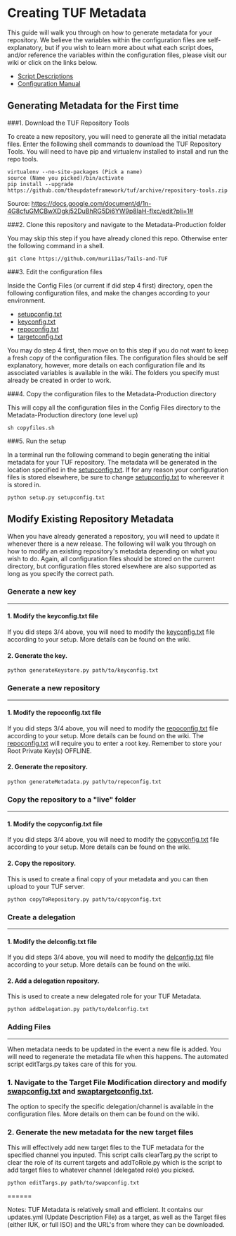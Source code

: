 **Creating TUF Metadata**
========================================================================================================================

This guide will walk you through on how to generate metadata for your repository.  We believe the variables within the configuration files are self-explanatory, but if you wish to learn more about what each script does, and/or reference the variables within the configuration files, please visit our wiki or click on the links below.

* [Script Descriptions](https://github.com/muri11as/Tails-and-TUF/wiki/Generating-Metadata)
* [Configuration Manual](https://github.com/muri11as/Tails-and-TUF/wiki/Metadata-Configurations)

## Generating Metadata for the First time	
###1. Download the TUF Repository Tools

To create a new repository, you will need to generate all the initial metadata files.  Enter the following shell commands to download the TUF Repository Tools.  You will need to have pip and virtualenv installed to install and run the repo tools.

```shell
virtualenv --no-site-packages (Pick a name)
source (Name you picked)/bin/activate
pip install --upgrade https://github.com/theupdateframework/tuf/archive/repository-tools.zip
```

Source: https://docs.google.com/document/d/1n-4G8cfuGMCBwXDgkj52DuBhRG5Di6YW9p8IaH-fIxc/edit?pli=1#

###2. Clone this repository and navigate to the Metadata-Production folder

You may skip this step if you have already cloned this repo.  Otherwise enter the following command in a shell.

```shell
git clone https://github.com/muri11as/Tails-and-TUF
```

###3. Edit the configuration files

Inside the Config Files (or current if did step 4 first) directory, open the following configuration files, and make the changes according to your environment.

* [setupconfig.txt](https://github.com/muri11as/Tails-and-TUF/wiki/Metadata-Configurations#setupconfigtxt)
* [keyconfig.txt](https://github.com/muri11as/Tails-and-TUF/wiki/Metadata-Configurations#keyconfigtxt)
* [repoconfig.txt](https://github.com/muri11as/Tails-and-TUF/wiki/Metadata-Configurations#repoconfigtxt)
* [targetconfig.txt](https://github.com/muri11as/Tails-and-TUF/wiki/Metadata-Configurations#targetconfigtxt)

You may do step 4 first, then move on to this step if you do not want to keep a fresh copy of the configuration files.  The configuration files should be self explanatory, however, more details on each configuration file and its associated variables is available in the wiki.  The folders you specify must already be created in order to work.

###4. Copy the configuration files to the Metadata-Production directory

This will copy all the configuration files in the Config Files directory to the Metadata-Production directory (one level up)

```shell
sh copyfiles.sh
```

###5. Run the setup

In a terminal run the following command to begin generating the initial metadata for your TUF repository.  The metadata will be generated in the location specified in the [setupconfig.txt](https://github.com/muri11as/Tails-and-TUF/wiki/Metadata-Configurations#setupconfigtxt).  If for any reason your configuration files is stored elsewhere, be sure to change [setupconfig.txt](https://github.com/muri11as/Tails-and-TUF/wiki/Metadata-Configurations#setupconfigtxt) to whereever it is stored in.

```shell
python setup.py setupconfig.txt
```

## Modify Existing Repository Metadata

When you have already generated a repository, you will need to update it whenever there is a new release.  The following will walk you through on how to modify an existing repository's metadata depending on what you wish to do.  Again, all configuration files should be stored on the current directory, but configuration files stored elsewhere are also supported as long as you specify the correct path.

### Generate a new key
-------

#### 1. Modify the keyconfig.txt file

If you did steps 3/4 above, you will need to modify the [keyconfig.txt](https://github.com/muri11as/Tails-and-TUF/wiki/Metadata-Configurations#keyconfigtxt) file according to your setup.  More details can be found on the wiki.

#### 2. Generate the key.

```shell
python generateKeystore.py path/to/keyconfig.txt
```

### Generate a new repository
-------

#### 1. Modify the repoconfig.txt file

If you did steps 3/4 above, you will need to modify the [repoconfig.txt](https://github.com/muri11as/Tails-and-TUF/wiki/Metadata-Configurations#repoconfigtxt) file according to your setup.  More details can be found on the wiki.  The [repoconfig.txt](https://github.com/muri11as/Tails-and-TUF/wiki/Metadata-Configurations#repoconfigtxt) will require you to enter a root key.  Remember to store your Root Private Key(s) OFFLINE.

#### 2. Generate the repository.

```shell
python generateMetadata.py path/to/repoconfig.txt
```

### Copy the repository to a "live" folder
-------

#### 1. Modify the copyconfig.txt file

If you did steps 3/4 above, you will need to modify the [copyconfig.txt](https://github.com/muri11as/Tails-and-TUF/wiki/Metadata-Configurations#copyconfigtxt) file according to your setup.  More details can be found on the wiki.

#### 2. Copy the repository.

This is used to create a final copy of your metadata and you can then upload to your TUF server.

```shell
python copyToRepository.py path/to/copyconfig.txt
```

### Create a delegation
-------

#### 1. Modify the delconfig.txt file

If you did steps 3/4 above, you will need to modify the [delconfig.txt](https://github.com/muri11as/Tails-and-TUF/wiki/Metadata-Configurations#delconfigtxt) file according to your setup.  More details can be found on the wiki.

#### 2. Add a delegation repository.

This is used to create a new delegated role for your TUF Metadata.

```shell
python addDelegation.py path/to/delconfig.txt
```

### Adding Files
-------

When metadata needs to be updated in the event a new file is added.  You will need to regenerate the metadata file when this happens. The automated script editTargs.py takes care of this for you.

### 1. Navigate to the Target File Modification directory and modify [swapconfig.txt](https://github.com/muri11as/Tails-and-TUF/wiki/Metadata-Configurations#swapconfigtxt) and [swaptargetconfig.txt](https://github.com/muri11as/Tails-and-TUF/wiki/Metadata-Configurations#swaptargetconfigtxt).

The option to specify the specific delegation/channel is available in the configuration files.  More details on them can be found on the wiki.

### 2. Generate the new metadata for the new target files

This will effectively add new target files to the TUF metadata for the specified channel you inputed. This script calls clearTarg.py the script to clear the role of its current targets and addToRole.py which is the script to add target files to whatever channel (delegated role) you picked.

```shell
python editTargs.py path/to/swapconfig.txt
```

======

Notes:
TUF Metadata is relatively small and efficient. It contains our updates.yml (Update Description File) as a target, as well as the
Target files (either IUK, or full ISO) and the URL's from where they can be downloaded. 
